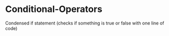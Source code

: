 # Conditional-Operators
Condensed if statement (checks if something is true or false with one line of code)
